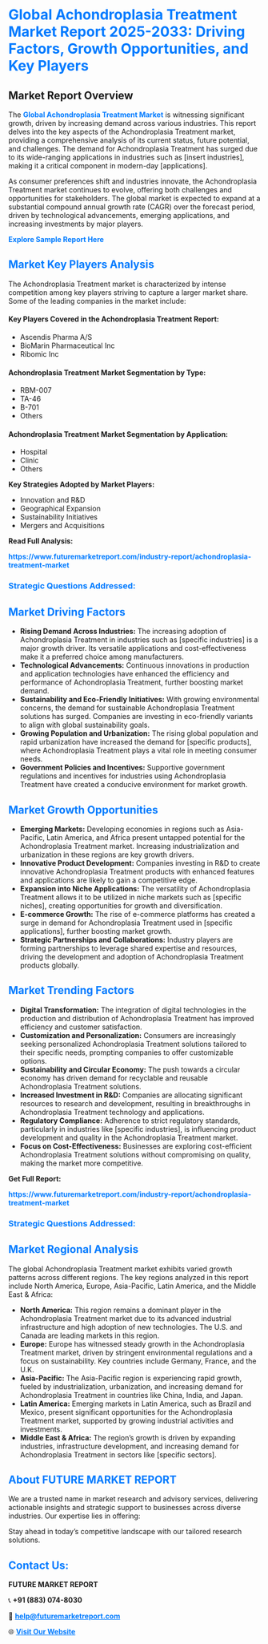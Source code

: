 <h1 style="color: #007BFF;">Global Achondroplasia Treatment Market Report 2025-2033: Driving Factors, Growth Opportunities, and Key Players</h1>

<section id="overview">
<h2>Market Report Overview</h2>
<p>The <a href="https://www.futuremarketreport.com/industry-report/achondroplasia-treatment-market" style="color: #007BFF; text-decoration: none;"><strong>Global Achondroplasia Treatment Market</strong></a> is witnessing significant growth, driven by increasing demand across various industries. This report delves into the key aspects of the Achondroplasia Treatment market, providing a comprehensive analysis of its current status, future potential, and challenges. The demand for Achondroplasia Treatment has surged due to its wide-ranging applications in industries such as [insert industries], making it a critical component in modern-day [applications].</p>
<p>As consumer preferences shift and industries innovate, the Achondroplasia Treatment market continues to evolve, offering both challenges and opportunities for stakeholders. The global market is expected to expand at a substantial compound annual growth rate (CAGR) over the forecast period, driven by technological advancements, emerging applications, and increasing investments by major players.</p>
</section>

<section id="overview">
<p><a href="https://www.futuremarketreport.com/request-sample/reportId=52569" style="color: #007BFF; text-decoration: none;"><strong>Explore Sample Report Here</strong></a></p>
</section>

<section id="key-players">
<h2 style="color: #007BFF;">Market Key Players Analysis</h2>
<p>The Achondroplasia Treatment market is characterized by intense competition among key players striving to capture a larger market share. Some of the leading companies in the market include:</p>
<h4>Key Players Covered in the Achondroplasia Treatment Report:</h4>
<ul><li>Ascendis Pharma A/S</li><li>BioMarin Pharmaceutical Inc</li><li>Ribomic Inc</li></ul>
<h4>Achondroplasia Treatment Market Segmentation by Type:</h4>
<ul><li>RBM-007</li><li>TA-46</li><li>B-701</li><li>Others</li></ul>

<h4>Achondroplasia Treatment Market Segmentation by Application:</h4>
<ul><li>Hospital</li><li>Clinic</li><li>Others</li></ul>
<p><strong>Key Strategies Adopted by Market Players:</strong></p>
<ul>
<li>Innovation and R&D</li>
<li>Geographical Expansion</li>
<li>Sustainability Initiatives</li>
<li>Mergers and Acquisitions</li>
</ul>
</section>

<section>
<p><strong>Read Full Analysis: </strong></p><a href="https://www.futuremarketreport.com/industry-report/achondroplasia-treatment-market" style="color: #007BFF; text-decoration: none;"><strong>https://www.futuremarketreport.com/industry-report/achondroplasia-treatment-market</strong></a>
<h3 style="color: #007BFF;">Strategic Questions Addressed:</h3>
</section>

<section id="driving-factors">
<h2 style="color: #007BFF;">Market Driving Factors</h2>
<ul>
<li><strong>Rising Demand Across Industries:</strong> The increasing adoption of Achondroplasia Treatment in industries such as [specific industries] is a major growth driver. Its versatile applications and cost-effectiveness make it a preferred choice among manufacturers.</li>
<li><strong>Technological Advancements:</strong> Continuous innovations in production and application technologies have enhanced the efficiency and performance of Achondroplasia Treatment, further boosting market demand.</li>
<li><strong>Sustainability and Eco-Friendly Initiatives:</strong> With growing environmental concerns, the demand for sustainable Achondroplasia Treatment solutions has surged. Companies are investing in eco-friendly variants to align with global sustainability goals.</li>
<li><strong>Growing Population and Urbanization:</strong> The rising global population and rapid urbanization have increased the demand for [specific products], where Achondroplasia Treatment plays a vital role in meeting consumer needs.</li>
<li><strong>Government Policies and Incentives:</strong> Supportive government regulations and incentives for industries using Achondroplasia Treatment have created a conducive environment for market growth.</li>
</ul>
</section>

<section id="growth-opportunities">
<h2 style="color: #007BFF;">Market Growth Opportunities</h2>
<ul>
<li><strong>Emerging Markets:</strong> Developing economies in regions such as Asia-Pacific, Latin America, and Africa present untapped potential for the Achondroplasia Treatment market. Increasing industrialization and urbanization in these regions are key growth drivers.</li>
<li><strong>Innovative Product Development:</strong> Companies investing in R&D to create innovative Achondroplasia Treatment products with enhanced features and applications are likely to gain a competitive edge.</li>
<li><strong>Expansion into Niche Applications:</strong> The versatility of Achondroplasia Treatment allows it to be utilized in niche markets such as [specific niches], creating opportunities for growth and diversification.</li>
<li><strong>E-commerce Growth:</strong> The rise of e-commerce platforms has created a surge in demand for Achondroplasia Treatment used in [specific applications], further boosting market growth.</li>
<li><strong>Strategic Partnerships and Collaborations:</strong> Industry players are forming partnerships to leverage shared expertise and resources, driving the development and adoption of Achondroplasia Treatment products globally.</li>
</ul>
</section>

<section id="trending-factors">
<h2 style="color: #007BFF;">Market Trending Factors</h2>
<ul>
<li><strong>Digital Transformation:</strong> The integration of digital technologies in the production and distribution of Achondroplasia Treatment has improved efficiency and customer satisfaction.</li>
<li><strong>Customization and Personalization:</strong> Consumers are increasingly seeking personalized Achondroplasia Treatment solutions tailored to their specific needs, prompting companies to offer customizable options.</li>
<li><strong>Sustainability and Circular Economy:</strong> The push towards a circular economy has driven demand for recyclable and reusable Achondroplasia Treatment solutions.</li>
<li><strong>Increased Investment in R&D:</strong> Companies are allocating significant resources to research and development, resulting in breakthroughs in Achondroplasia Treatment technology and applications.</li>
<li><strong>Regulatory Compliance:</strong> Adherence to strict regulatory standards, particularly in industries like [specific industries], is influencing product development and quality in the Achondroplasia Treatment market.</li>
<li><strong>Focus on Cost-Effectiveness:</strong> Businesses are exploring cost-efficient Achondroplasia Treatment solutions without compromising on quality, making the market more competitive.</li>
</ul>
</section>

<section>
<p><strong>Get Full Report: </strong></p><a href="https://www.futuremarketreport.com/industry-report/achondroplasia-treatment-market" style="color: #007BFF; text-decoration: none;"><strong>https://www.futuremarketreport.com/industry-report/achondroplasia-treatment-market</strong></a>
<h3 style="color: #007BFF;">Strategic Questions Addressed:</h3>
</section>


<section id="regional-analysis">
<h2 style="color: #007BFF;">Market Regional Analysis</h2>
<p>The global Achondroplasia Treatment market exhibits varied growth patterns across different regions. The key regions analyzed in this report include North America, Europe, Asia-Pacific, Latin America, and the Middle East & Africa:</p>
<ul>
<li><strong>North America:</strong> This region remains a dominant player in the Achondroplasia Treatment market due to its advanced industrial infrastructure and high adoption of new technologies. The U.S. and Canada are leading markets in this region.</li>
<li><strong>Europe:</strong> Europe has witnessed steady growth in the Achondroplasia Treatment market, driven by stringent environmental regulations and a focus on sustainability. Key countries include Germany, France, and the U.K.</li>
<li><strong>Asia-Pacific:</strong> The Asia-Pacific region is experiencing rapid growth, fueled by industrialization, urbanization, and increasing demand for Achondroplasia Treatment in countries like China, India, and Japan.</li>
<li><strong>Latin America:</strong> Emerging markets in Latin America, such as Brazil and Mexico, present significant opportunities for the Achondroplasia Treatment market, supported by growing industrial activities and investments.</li>
<li><strong>Middle East & Africa:</strong> The region’s growth is driven by expanding industries, infrastructure development, and increasing demand for Achondroplasia Treatment in sectors like [specific sectors].</li>
</ul>
</section>

<footer>
<h2 style="color: #007BFF;">About FUTURE MARKET REPORT</h2>
<p>We are a trusted name in market research and advisory services, delivering actionable insights and strategic support to businesses across diverse industries. Our expertise lies in offering:</p>

<p>Stay ahead in today’s competitive landscape with our tailored research solutions.</p>

<h2 style="color: #007BFF;">Contact Us:</h2>
<p><strong>FUTURE MARKET REPORT</strong></p>
<p>📞 <strong>+91 (883) 074-8030</strong></p>
<p>📧 <strong><a href="mailto:help@futuremarketreport.com" style="color: #007BFF;">help@futuremarketreport.com</a></strong></p>
<p>🌐 <strong><a href="https://www.futuremarketreport.com/" style="color: #007BFF;">Visit Our Website</a></strong></p>
</footer>